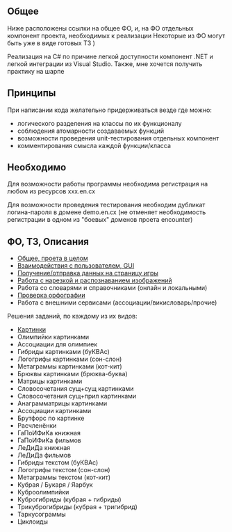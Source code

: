 ## Общее
Ниже расположены ссылки на общее ФО, и, на ФО отдельных компонент проекта, необходимых к реализации
Некоторые из ФО могут быть уже в виде готовых ТЗ )

Реализация на C# по причине легкой доступности компонент .NET и легкой интеграции из Visual Studio. Также, мне хочется получить практику на шарпе

## Принципы
При написании кода желательно придерживаться везде где можно:
- логического разделения на классы по их функционалу
- соблюдения атомарности создаваемых функций
- возможности проведения unit-тестирования отдельных компонент
- комментирования смысла каждой функции/класса

## Необходимо
Для возможности работы программы необходима регистрация на любом из ресурсов ххх.en.cx

Для возможности проведения тестирования необходим дубликат логина-пароля в домене demo.en.cx (не отменяет необходимость регистрации в одном из "боевых" доменов проета encounter)

## ФО, ТЗ, Описания
- [Общее, проета в целом](https://github.com/lnl122/Solver2/blob/master/docs/common.md)
- [Взаимодействия с пользователем, GUI](https://github.com/lnl122/Solver2/blob/master/docs/gui.md)
- [Получение/отправка данных на страницу игры](https://github.com/lnl122/Solver2/blob/master/docs/game.md)
- [Работа c нарезкой и распознаванием изображений](https://github.com/lnl122/Solver2/blob/master/docs/image.md)
- Работа со словарями и справочниками (онлайн и локальными)
- [Проверка орфографии](https://github.com/lnl122/Solver2/blob/master/docs/spellcheck.md)
- Работа с внешними сервисами (ассоциации/викисловарь/прочие)

Решения заданий, по каждому из их видов:
- [Картинки](https://github.com/lnl122/Solver2/blob/master/docs/image.md)
- Олимпийки картинками
- Ассоциации для олимпиек
- Гибриды картинками (буКВАс)
- Логогрифы картинками (сон-слон)
- Метаграммы картинками (кот-кит)
- Брюквы картинками (брюква-буква)
- Матрицы картинками
- Словосочетания сущ+сущ картинками
- Словосочетания сущ+прил картинками
- Анаграмматрицы картинками
- Ассоциации картинками
- Брутфорс по картинке
- Расчленёнки
- ГаПоИФиКа книжная
- ГаПоИФиКа фильмов
- ЛеДиДа книжная
- ЛеДиДа фильмов
- Гибриды текстом (буКВАс)
- Логогрифы текстом (сон-слон)
- Метаграммы текстом (кот-кит)
- Кубрая / Букаря / Яарбук
- Куброолимпийки
- Куброгибриды (кубрая + гибриды)
- Трикуброгибриды (кубрая + тригибрид)
- Таркусограммы
- Циклоиды
